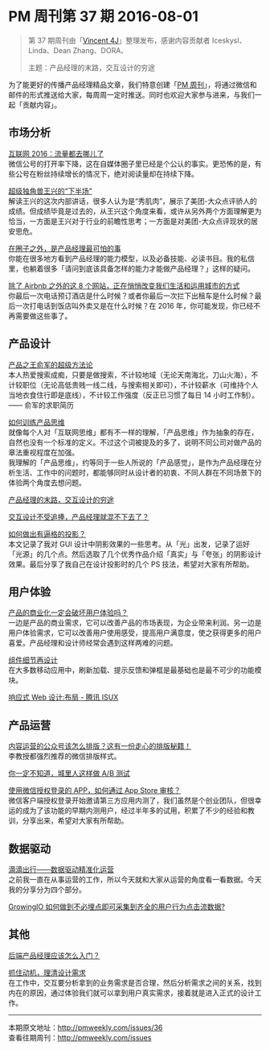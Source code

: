 # PM 周刊第 37 期 2016-08-01


> 第 37 期周刊由「[Vincent 4J](http://pmweekly.com/contributors#vincent4j)」整理发布，感谢内容贡献者 Iceskysl、Linda、Dean Zhang、DORA、
> 
> 主题：产品经理的末路，交互设计的穷途

为了能更好的传播产品经理精品文章，我们特意创建「[PM 周刊](http://pmweekly.com/)」，将通过微信和邮件的形式推送给大家，每周周一定时推送。同时也欢迎大家参与进来，与我们一起「贡献内容」。 


## 市场分析

[互联网 2016：流量都去哪儿了](http://mp.weixin.qq.com/s?__biz=MjM5NTMyNDI1NA==&mid=2649979835&idx=1&sn=05c4f2c1542fd770dad09325dbfac8e2&scene=1&srcid=0730BWDWpq6sOsa0TT9Om7kr#rd)   
微信公号的打开率下降，这在自媒体圈子里已经是个公认的事实。更恐怖的是，有些公号在粉丝持续增长的情况下，绝对阅读量却在持续下降。   

[超级独角兽王兴的“下半场”](http://mp.weixin.qq.com/s?__biz=MjM5MjgwNjgwMA==&mid=2649764900&idx=1&sn=b21d6b7e024bcc1d7dae6c24dba12918&scene=1&srcid=0725Ftz44166DzRmimcIIIdD#rd)   
解读王兴的这次内部讲话，很多人认为是“秀肌肉”，展示了美团-大众点评骄人的成绩。但成绩毕竟是过去的，从王兴这个角度来看，或许从另外两个方面理解更为恰当，一方面是王兴对于行业的前瞻性思考；一方面是对美团-大众点评现状的居安思危。   

[在圈子之外，是产品经理最可怕的事](https://zhuanlan.zhihu.com/p/21720928?from=groupmessage&isappinstalled=1)     
你能在很多地方看到产品经理的能力模型，以及必备技能、必读书目。我的私信里，也躺着很多「请问到底该具备怎样的能力才能做产品经理？」这样的疑问。

[除了 Airbnb 之外的这 8 个网站，正在悄悄改变我们生活和运用城市的方式](http://www.geekpark.net/topics/216075)   
你最后一次电话预订酒店是什么时候？或者你最后一次拦下出租车是什么时候？最后一次打电话到饭店叫外卖又是在什么时候？在 2016 年，你可能发现，你已经不再需要做这些事了。   


## 产品设计

[产品之王俞军的超级方法论](http://mp.weixin.qq.com/s?__biz=MzAxNzU1ODM4NA==&mid=2652375537&idx=1&sn=0310638719aeaa1067e1c0483d8a2d7c&scene=1&srcid=0725PykNaHY6FQXDH7UCjDNO#rd)    
本人热爱搜索成痴，只要是做搜索，不计较地域（无论天南海北，刀山火海），不计较职位（无论高低贵贱一线二线，与搜索相关即可），不计较薪水（可维持个人当地衣食住行即是底线），不计较工作强度（反正已习惯了每日 14 小时工作制）。—— 俞军的求职简历  

[如何训练产品思维](https://zhuanlan.zhihu.com/p/21719884?from=groupmessage&isappinstalled=1)   
就像每个人对「互联网思维」都有不一样的理解，「产品思维」作为抽象的存在，自然也没有一个标准的定义。不过这个词被提及的多了，说明不同公司对做产品的章法重视程度在加强。   
我理解的「产品思维」，约等同于一些人所说的「产品感觉」，是作为产品经理在分析生活、工作中的问题时，都能够同时从设计者的初衷、不同人群在不同场景下的体验两个角度去想问题。

[产品经理的末路，交互设计的穷途](http://mp.weixin.qq.com/s?__biz=MzAxNjI0NjE2OA==&mid=2651278907&idx=1&sn=a81017c8ade7c00f22a38eebc70dfaa5&scene=1&srcid=0714XzOw1Okxw5CJBfsQS4eb#rd)   

[交互设计不受追捧，产品经理就混不下去了？](https://zhuanlan.zhihu.com/p/21725961?from=groupmessage&isappinstalled=1)   

[如何做出有逼格的投影？](http://mp.weixin.qq.com/s?__biz=MzI3MjA1MTY2NA==&mid=2649904770&idx=1&sn=17f9a49684d3cbc774b2c6654686a880&scene=1&srcid=0730SQI5wcwvvIeTzcSm7fI1#rd)    
本文记录了我对 GUI 设计中阴影效果的一些思考。从「光」出发，记录了运好「光源」的几个点。然后选取了几个优秀作品介绍「真实」与「夸张」的阴影设计效果。最后分享了我自己在设计投影时的几个 PS 技法，希望对大家有所帮助。


## 用户体验

[产品的商业化一定会破坏用户体验吗？](http://uedc.163.com/12529.html)   
一边是产品的商业需求，它可以改善产品的市场表现，为企业带来利润。另一边是用户体验需求，它可以改善用户使用感受，提高用户满意度，使之获得更多的用户喜爱。产品经理和设计师经常会遇到这样两难的问题。  

[组件细节再设计](http://mp.weixin.qq.com/s?__biz=MzIwNDEyOTU2Ng==&mid=2649913281&idx=1&sn=36356b663b8df3a5597434848de6baac&scene=1&srcid=0730gajaBObCvgDBGI3FpxLf#rd)   
在大多数移动应用中，刷新加载、提示反馈和弹框是最基础也是最不可少的功能模块。   

[响应式 Web 设计:布局 - 腾讯 ISUX](http://mp.weixin.qq.com/s?__biz=MjM5NzQxMDkwMg==&mid=2655403038&idx=1&sn=af57dd39ece0e2bab9a48ca4a6f8b22a&scene=1&srcid=0730iCdRcKrwH1UKF9CD2O2M#rd)   

## 产品运营

[内容运营的公众号该怎么排版？这有一份走心的排版秘籍！](http://toutiao.com/i6312591861374517761/?tt_from=weixin&utm_campaign=client_share&from=groupmessage&app=explore_article&utm_source=weixin&isappinstalled=1&iid=4973794689&utm_medium=toutiao_ios&wxshare_count=2&pbid=18321104661)     
李教授都强烈推荐的微信排版样式。 

[你一定不知道，城里人这样做 A/B 测试](http://mp.weixin.qq.com/s?__biz=MjM5ODg1NDI4OA==&mid=2651339149&idx=1&sn=913e18ca69d6cffcde0c1b45ad6b1daa&scene=1&srcid=0727eVl6DSCZonPKdTQ8nopX#rd)   

[使用微信授权登录的 APP，如何通过 App Store 审核？](http://m.cyzone.cn/a/20140727/260976.html)   
微信客户端授权登录开始邀请第三方应用内测了，我们虽然是个创业团队，但很幸运的成为了该功能的早期内测用户，经过半年多的试用，积累了不少的经验和教训，分享出来，希望对大家有所帮助。  



## 数据驱动

[滴滴出行——数据驱动精准化运营](http://mp.weixin.qq.com/s?__biz=MzI5MjM3OTA0MA==&mid=2247483723&idx=1&sn=7c7f09a22dd8f22018310c9e36b396e8&scene=1&srcid=0730qdgStZeEBULNBRt8nfll#rd)   
之前我一直在从事运营的工作，所以今天就和大家从运营的角度看一看数据。今天我的分享分为四个部分。   

[GrowingIO 如何做到不必埋点即可采集到齐全的用户行为点击流数据?](https://www.zhihu.com/question/38000812#answer-28737016)   

## 其他

[后端产品经理应该怎么入门？](https://www.zhihu.com/question/48881052#answer-40982099)   

[抓住动机，理清设计需求](http://mp.weixin.qq.com/s?__biz=MzAxMzc5NDAyMw==&mid=2650510064&idx=1&sn=becc8a527f9d472f8bfb3e011b85142e&scene=1&srcid=0801flT9n34Pgbx7x7XcIYVe#rd)   
在工作中，交互要分析拿到的业务需求是否合理，然后分析需求之间的关系，找到内在的原因，通过体验我们就可以拿到用户真实需求，接着就是进入正式的设计工作。

---
本期原文地址：<http://pmweekly.com/issues/36>     
查看往期周刊：<http://pmweekly.com/issues>    